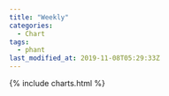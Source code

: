 ```yaml
---
title: "Weekly"
categories:
  - Chart
tags:
  - phant
last_modified_at: 2019-11-08T05:29:33Z
---
```


{% include charts.html %}

<script>
var drawThisChart = creata_drawChart('?limit=288&sample=7', 'chart-weekly');
google.charts.setOnLoadCallback(drawThisChart);
</script>

<div id="chart-weekly" style="width: 100%;"></div>

<!-- Local Variables: -->
<!-- time-stamp-pattern: "8/^last_modified_at: %:y-%02m-%02dT%02H:%02M:%02SZ$" -->
<!-- time-stamp-time-zone: "UTC" -->
<!-- End: -->
